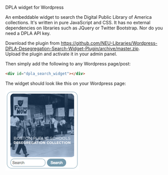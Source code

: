DPLA widget for Wordpress

An embeddable widget to search the Digital Public Library of America collections.
It's written in pure JavaScript and CSS.  It has no external dependencies on libraries such as JQuery or Twitter Bootstrap.
Nor do you need a DPLA API key.

Download the plugin from https://github.com/NEU-Libraries/Wordpress-DPLA-Desegregation-Search-Widget-Plugin/archive/master.zip.  
Upload the plugin and activate it in your admin panel.

Then simply add the following to any Wordpress page/post:

```html
<div id="dpla_search_widget"></div>
```


The widget should look like this on your Wordpress page:

![alt tag](https://raw.githubusercontent.com/NEU-Libraries/Wordpress-DPLA-Desegregation-Search-Widget-Plugin/master/DPLA-deseg-widget.png)


